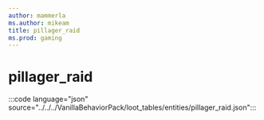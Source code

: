 ```yaml
---
author: mammerla
ms.author: mikeam
title: pillager_raid
ms.prod: gaming
---
```


# pillager_raid

:::code language="json" source="../../../VanillaBehaviorPack/loot_tables/entities/pillager_raid.json":::
